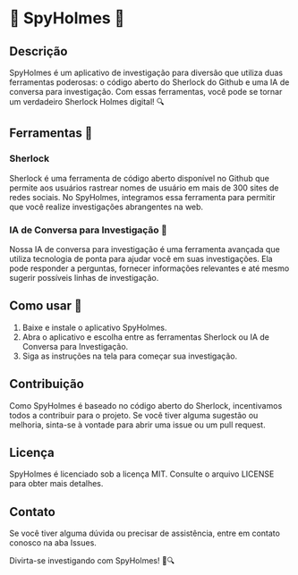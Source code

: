 # 🎩 SpyHolmes 🎩

## Descrição

SpyHolmes é um aplicativo de investigação para diversão que utiliza duas ferramentas poderosas: o código aberto do Sherlock do Github e uma IA de conversa para investigação. Com essas ferramentas, você pode se tornar um verdadeiro Sherlock Holmes digital! 🔍

## Ferramentas 🔧

### Sherlock

Sherlock é uma ferramenta de código aberto disponível no Github que permite aos usuários rastrear nomes de usuário em mais de 300 sites de redes sociais. No SpyHolmes, integramos essa ferramenta para permitir que você realize investigações abrangentes na web.

### IA de Conversa para Investigação 🧠

Nossa IA de conversa para investigação é uma ferramenta avançada que utiliza tecnologia de ponta para ajudar você em suas investigações. Ela pode responder a perguntas, fornecer informações relevantes e até mesmo sugerir possíveis linhas de investigação.

## Como usar 🔔

1. Baixe e instale o aplicativo SpyHolmes.
2. Abra o aplicativo e escolha entre as ferramentas Sherlock ou IA de Conversa para Investigação.
3. Siga as instruções na tela para começar sua investigação.

## Contribuição

Como SpyHolmes é baseado no código aberto do Sherlock, incentivamos todos a contribuir para o projeto. Se você tiver alguma sugestão ou melhoria, sinta-se à vontade para abrir uma issue ou um pull request.

## Licença

SpyHolmes é licenciado sob a licença MIT. Consulte o arquivo LICENSE para obter mais detalhes.

## Contato

Se você tiver alguma dúvida ou precisar de assistência, entre em contato conosco na aba Issues.

Divirta-se investigando com SpyHolmes! 🎩🔍
